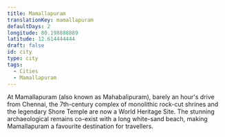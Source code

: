 ```yaml
---
title: Mamallapuram
translationKey: mamallapuram
defaultDays: 2
longitude: 80.198888889
latitude: 12.614444444
draft: false
id: city
type: city
tags:
  - Cities
  - Mamallapuram
---
```

At Mamallapuram (also known as Mahabalipuram), barely an hour's drive from Chennai, the 7th-century complex of monolithic rock-cut shrines and the legendary Shore Temple are now a World Heritage Site. The stunning archaeological remains co-exist with a long white-sand beach, making Mamallapuram a favourite destination for travellers. 